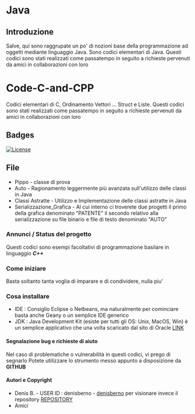 # Java

## Introduzione 
Salve, qui sono raggrupate un po' di nozioni base della programmazione ad oggetti mediante linguaggio Java. Sono codici elementari di Java. Questi codici sono stati realizzati come passatempo in seguito a richieste pervenuti da amici in collaborazioni con loro 

# Code-C-and-CPP
Codici elementari di C, Ordinamento Vettori ... Struct e Liste.
Questi codici sono stati realizzati come passatempo in seguito a richieste pervenuti da amici in collaborazioni con loro 

## Badges
[![License](https://img.shields.io/github/license/italia/bootstrap-italia.svg)](https://github.com/italia/bootstrap-italia/blob/master/LICENSE) 

## File 
* Pippo - classe di prova 
* Auto - Ragionamento leggermente più avanzata sull'utilizzo delle classi in Java 
* Classi Astratte - Utilizzo e Implementazione delle classi astratte in Java 
* Serializzazione_Grafica - Al cui interno ci troverete due progetti il primo della grafica denominato "PATENTE" il secondo relativo alla serializzazione su file binario e file di testo denominato "AUTO"

### Annunci / Status del progetto
Questi codici sono esempi facoltativi di programmazione basilare in linguaggio ***C++*** 

### Come iniziare
Basta soltanto tanta voglia di imparare e di condividere, nulla piu'

### Cosa installare
* IDE : Consiglio Eclipse o Netbeans, ma naturalmente per cominciare basta anche Geany o un semplice IDE generico 
* JDK : Java Development Kit (esiste per tutti gli OS: Unix, MacOS, Win) è un semplice applicativo che una volta scaricato dal sito di Oracle [LINK](https://www.oracle.com/java/technologies/javase-jdk14-downloads.html) 


#### Segnalazione bug e richieste di aiuto
Nel caso di problematiche o vulnerabilità in questi codici, vi prego di segnarlo
Potete utilizzare lo strumento messo appunto a disposizione da **GITHUB**

#### Autori e Copyright

- Denis B. - USER ID : denisberno - [denisberno](https://github.com/denisberno) per visionare invece il repository [REPOSITORY](https://github.com/denisberno/Java)
- Amici  
